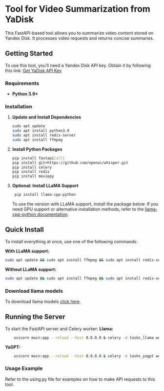 # Tool for Video Summarization from YaDisk

This FastAPI-based tool allows you to summarize video content stored on Yandex Disk. It processes video requests and returns concise summaries.

## Getting Started

To use this tool, you’ll need a Yandex Disk API key. Obtain it by following this link: [Get YaDisk API Key](https://oauth.yandex.ru/authorize?response_type=token&client_id=eebf0e9b08e8464a83ba35ae5c746cf5)

### Requirements
- **Python 3.9+**

### Installation

1. **Update and Install Dependencies**
    ```bash
   sudo apt update
   sudo apt install python3.9
   sudo apt install redis-server
   sudo apt install ffmpeg
    ```
2. **Install Python Packages**
    ```bash
    pip install fastapi[all]
    pip install git+https://github.com/openai/whisper.git
    pip install celery
    pip install redis
    pip install moviepy
    ```
3. **Optional: Install LLaMA Support**    
   ```bash
    pip install llama-cpp-python
    ```
    To use the version with LLaMA support, install the package below. If you need GPU support or alternative installation methods, refer to the [llama-cpp-python documentation](https://github.com/abetlen/llama-cpp-python).
   
## Quick Install

To install everything at once, use one of the following commands:

**With LLaMA support:**
```bash
sudo apt update && sudo apt install ffmpeg && sudo apt install redis-server && pip install fastapi[all] git+https://github.com/openai/whisper.git celery redis moviepy llama-cpp-python
 ```
**Without LLaMA support:**
```bash
sudo apt update && sudo apt install ffmpeg && sudo apt install redis-server && pip install fastapi[all] git+https://github.com/openai/whisper.git celery redis moviepy
```



### Download llama models
To download llama models [click here](https://huggingface.co/Apeellsin4ik/saiga_on_llama3).


## Running the Server
To start the FastAPI server and Celery worker:
**Llama:**
```bash
    uvicorn main:app --reload --host 0.0.0.0 & celery -A tasks_llama worker
 ```
**YaGPT:**
```bash
    uvicorn main:app --reload --host 0.0.0.0 & celery -A tasks_yagpt worker
 ```

### Usage Example
Refer to the using.py file for examples on how to make API requests to this tool.

